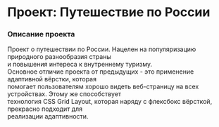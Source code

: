 # Проект: Путешествие по России

### Описание проекта

Проект о путешествии по России. Нацелен на популяризацию природного разнообразия страны  
и повышения интереса к внутреннему туризму.  
Основное отличие проекта от предыдущих - это применение адаптивной вёрстки, которая  
помогает пользователям хорошо видеть веб-страницу на всех устройствах. Этому же способствует  
технология CSS Grid Layout, которая наряду с флексбокс вёрсткой, прекрасно подходит для  
реализации адаптивности.
